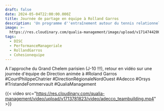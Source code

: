 ```yaml
---
draft: false
date: 2024-05-04T22:00:00.000Z
title: Journée de partage en équipe à Rolland Garros
description: 'Un programme d''entraînement autour du tennis relationnel '
image: >-
  https://res.cloudinary.com/qualia-management/image/upload/v1714744200/tennis_wppon6.jpg
tags:
  - DISC
  - PerformanceManageriale
  - RollandGarros
  - Cohesionequipe
---
```


A l'approche du Grand Chelem parisien (J-10 !!!), retour en vidéo sur une journée d'équipe de Direction animée à #Roland Garros #CourtPhilippeChatrier #DirectionRégionaleNordOuest #Adecco #Orsys #TristandeFommervault #QualiaManagement

{{< video src="https://res.cloudinary.com/qualia-management/video/upload/v1713781823/video/adecco_teambuilding.mp4" >}}
